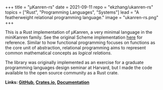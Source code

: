 +++
title = "µKanren-rs"
date = 2021-09-11
repo = "ekzhang/ukanren-rs"
topics = ["Rust", "Programming Languages", "Systems"]
lead = "A featherweight relational programming language."
image = "ukanren-rs.png"
+++

This is a Rust implementation of µKanren, a very minimal language in the
miniKanren family. See the original Scheme implementation
[here](http://webyrd.net/scheme-2013/papers/HemannMuKanren2013.pdf) for
reference. Similar to how functional programming focuses on functions as the
core unit of abstraction, relational programming aims to represent common
mathematical concepts as _logical relations_.

The library was originally implemented as an exercise for a graduate programming
languages design seminar at Harvard, but I made the code available to the open
source community as a Rust crate.

**Links: [GitHub](https://github.com/ekzhang/ukanren-rs),
[Crates.io](https://crates.io/crates/ukanren),
[Documentation](https://docs.rs/ukanren)**
